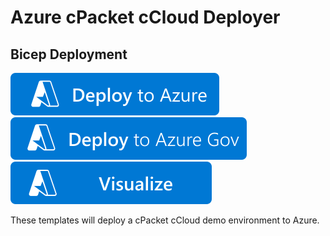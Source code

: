 # Azure cPacket cCloud Deployer

## Bicep Deployment

[![Deploy To Azure](https://raw.githubusercontent.com/Azure/azure-quickstart-templates/master/1-CONTRIBUTION-GUIDE/images/deploytoazure.svg?sanitize=true)](https://portal.azure.com/#create/Microsoft.Template/uri/https%3A%2F%2Fraw.githubusercontent.com%2FcPacketNetworksazure-deployer%2Fmaster%2Fmain.json/createUIDefinitionUri/https%3A%2F%2Fraw.githubusercontent.com%2FcPacketNetworks%2Fazure-deployer%2Fjsternfeld-Patch1%2FcreateUiDefinition.json)
[![Deploy To Azure Gov](https://raw.githubusercontent.com/Azure/azure-quickstart-templates/master/1-CONTRIBUTION-GUIDE/images/deploytoazuregov.svg?sanitize=true)](https://portal.azure.us/#create/Microsoft.Template/uri/https%3A%2F%2Fraw.githubusercontent.com%2FcPacketNetworks%2Fazure-deployer%2Fmaster%2Fmain.json/createUIDefinitionUri/https%3A%2F%2Fraw.githubusercontent.com%2FcPacketNetworks%2Fazure-deployer%2Fmaster%2FcreateUiDefinition.json)
[![Visualize](https://raw.githubusercontent.com/Azure/azure-quickstart-templates/master/1-CONTRIBUTION-GUIDE/images/visualizebutton.svg?sanitize=true)](http://armviz.io/#/?load=https%3A%2F%2Fraw.githubusercontent.com%2FcPacketNetworks%2Fazure-deployer%2Fmaster%2Fmain.json)

These templates will deploy a cPacket cCloud demo environment to Azure.
